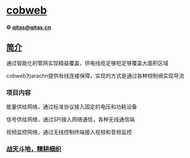 ﻿# [cobweb](https://github.com/arachn/cobweb) 
####  © qitas@qitas.cn
## [简介](https://github.com/OS-Q/arachn/cobweb/wiki) 

通过智能化的管网实现精益覆盖，供电线缆足够短足够覆盖大面积区域

cobweb为arachn提供有线连接保障，实现的方式是通过各种控制阀实现导流

### 项目内容

能量供给网络，通过标准协议接入固定的电压和功耗设备

信号供给网络，通过SPI接入网络通信，各种无线通信端

视频监控网络，通过无线控制终端接入视频和音频监控


###  [战天斗地，精耕细织](http://www.arachn.com)
